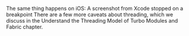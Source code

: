 The same thing happens on iOS:
A screenshot from Xcode stopped on a breakpoint
There are a few more caveats about threading, which we discuss in the Understand 
the Threading Model of Turbo Modules and Fabric chapter.